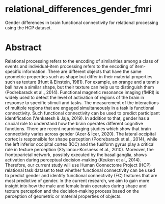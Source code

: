# relational_differences_gender_fmri
Gender differences in brain functional connectivity for relational processing using the HCP dataset.

# Abstract
Relational processing refers to the encoding of similarities among a class of events and individual-item processing refers to the encoding of item-specific information. There are different objects that have the same geometric properties such as shape but differ in their material properties such as texture (Hunt & Einstein, 1981). For example, an orange and a tennis ball have a similar shape, but their texture can help us to distinguish them (Podrebarack et al., 2014). Functional magnetic resonance imaging (fMRI) is widely used to detect the level of activation of regions of the brain in response to specific stimuli and tasks. The measurement of the interactions of multiple regions that are engaged simultaneously in a task is functional connectivity. Such functional connectivity can be used to predict participant identification (Venkatesh & Jaja, 2019). In addition to that, gender has a crucial role to understand how the brain operates different cognitive functions. There are recent neuroimaging studies which show that brain connectivity varies across gender (Acer & İçer, 2020). The lateral occipital cortex is responsible for shape perception (Podrebarack et al., 2014), while the left inferior occipital cortex (IOC) and the fusiform gyrus play a critical role in texture perception (Stylianou-Korsness et al., 2010). Moreover, the frontoparietal network, possibly executed by the basal ganglia, shows activation during perceptual decision-making (Keuken et al., 2014). Therefore, our current study will use Human Connectome Project (HCP) relational task dataset to test whether functional connectivity can be used to predict gender and identify functional connectivity (FC) features that are most predictive of gender. In the current research, we aim to gain more insight into how the male and female brain operates during shape and texture perception and the decision-making process based on the perception of geometric or material properties of objects.
